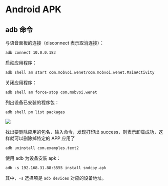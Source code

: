 

# Android APK

## adb 命令

与语音面板的连接（disconnect 表示取消连接）：

```shell
adb connect 10.0.0.183
```

启动应用程序：

```shell
adb shell am start com.mobvoi.wenet/com.mobvoi.wenet.MainActivity
```

关闭应用程序：

```shell
adb shell am force-stop com.mobvoi.wenet
```

列出设备已安装的程序包：

```shell
adb shell pm list packages
```

![](../../figs.assets/image-20230708151342406.png)

找出要删除应用的包名，输入命令，发现打印出 success，则表示卸载成功，这样就可以删除掉特定的 APP 应用了

```shell
adb uninstall com.examples.text2
```

使用 adb 为设备安装 apk：

```shell
adb -s 192.168.31.88:5555 install sndcpy.apk
```

其中，`-s` 选择项是 `adb devices` 对应的设备地址。


